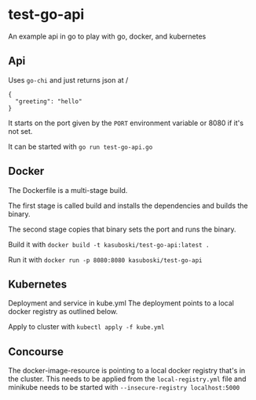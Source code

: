 # test-go-api
An example api in go to play with go, docker, and kubernetes

## Api
Uses `go-chi` and just returns json at /
```
{
  "greeting": "hello"
}
```

It starts on the port given by the `PORT` environment variable or 8080 if it's not set.

It can be started with `go run test-go-api.go`

## Docker
The Dockerfile is a multi-stage build.

The first stage is called build and installs the dependencies and builds the binary.

The second stage copies that binary sets the port and runs the binary.

Build it with `docker build -t kasuboski/test-go-api:latest .`

Run it with `docker run -p 8080:8080 kasuboski/test-go-api`

## Kubernetes
Deployment and service in kube.yml
The deployment points to a local docker registry as outlined below.

Apply to cluster with `kubectl apply -f kube.yml`

## Concourse
The docker-image-resource is pointing to a local docker registry that's in the cluster.
This needs to be applied from the `local-registry.yml` file and minikube needs to be started with `--insecure-registry localhost:5000`